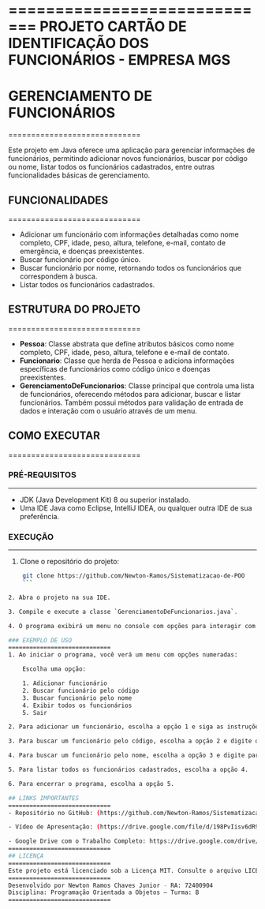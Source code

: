 =============================
PROJETO CARTÃO DE IDENTIFICAÇÃO DOS FUNCIONÁRIOS - EMPRESA MGS
=============================

# GERENCIAMENTO DE FUNCIONÁRIOS
=============================

Este projeto em Java oferece uma aplicação para gerenciar informações de funcionários, permitindo adicionar novos funcionários, buscar por código ou nome, listar todos os funcionários cadastrados, entre outras funcionalidades básicas de gerenciamento.

## FUNCIONALIDADES
=============================

- Adicionar um funcionário com informações detalhadas como nome completo, CPF, idade, peso, altura, telefone, e-mail, contato de emergência, e doenças preexistentes.
- Buscar funcionário por código único.
- Buscar funcionário por nome, retornando todos os funcionários que correspondem à busca.
- Listar todos os funcionários cadastrados.

## ESTRUTURA DO PROJETO
=============================

- **Pessoa**: Classe abstrata que define atributos básicos como nome completo, CPF, idade, peso, altura, telefone e e-mail de contato.
- **Funcionario**: Classe que herda de Pessoa e adiciona informações específicas de funcionários como código único e doenças preexistentes.
- **GerenciamentoDeFuncionarios**: Classe principal que controla uma lista de funcionários, oferecendo métodos para adicionar, buscar e listar funcionários. Também possui métodos para validação de entrada de dados e interação com o usuário através de um menu.

## COMO EXECUTAR
=============================

### PRÉ-REQUISITOS
-----------------------------
- JDK (Java Development Kit) 8 ou superior instalado.
- Uma IDE Java como Eclipse, IntelliJ IDEA, ou qualquer outra IDE de sua preferência.

### EXECUÇÃO
-----------------------------
1. Clone o repositório do projeto: 
```bash
    git clone https://github.com/Newton-Ramos/Sistematizacao-de-POO
    ```

2. Abra o projeto na sua IDE.

3. Compile e execute a classe `GerenciamentoDeFuncionarios.java`.

4. O programa exibirá um menu no console com opções para interagir com o sistema de gerenciamento de funcionários.

### EXEMPLO DE USO
=============================
1. Ao iniciar o programa, você verá um menu com opções numeradas:

	Escolha uma opção:

	1. Adicionar funcionário
	2. Buscar funcionário pelo código
	3. Buscar funcionário pelo nome
	4. Exibir todos os funcionários
	5. Sair

2. Para adicionar um funcionário, escolha a opção 1 e siga as instruções para preencher os dados do funcionário.

3. Para buscar um funcionário pelo código, escolha a opção 2 e digite o código único do funcionário.

4. Para buscar um funcionário pelo nome, escolha a opção 3 e digite parte ou todo o nome do funcionário.

5. Para listar todos os funcionários cadastrados, escolha a opção 4.

6. Para encerrar o programa, escolha a opção 5.

## LINKS IMPORTANTES
=============================
- Repositório no GitHub: (https://github.com/Newton-Ramos/Sistematizacao-de-POO.git)

- Vídeo de Apresentação: (https://drive.google.com/file/d/198PvIisv6dR9Ll-__eHSjj94VVddh6dK/view?usp=drive_link)

- Google Drive com o Trabalho Completo: https://drive.google.com/drive/folders/1vBBM0f92VYSuozfp2iVRgxMRFwGkuPZo
=============================
## LICENÇA
=============================
Este projeto está licenciado sob a Licença MIT. Consulte o arquivo LICENSE para mais detalhes.
=============================
Desenvolvido por Newton Ramos Chaves Junior - RA: 72400904
Disciplina: Programação Orientada a Objetos – Turma: B
=============================
